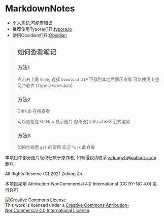 # MarkdownNotes
+ 个人笔记,可能有错误
+ 推荐使用Typora打开:[typora.io](https://typora.io)
+ 使用Obsidian打开:[Obsidian](https://obsidian.md/)



>   ## 如何查看笔记
>
>   ### 方法1
>
>   点击右上角 `Code`, 选择 `Download ZIP` 下载到本地后解压查看
>   可以使用上述两个软件 (Typora/Obsidian)
>
>   ### 方法2
>
>   GitHub 在线查看
>
>   可以直接在 GitHub 显示图片
>   但不支持 $\LaTeX$ 公式渲染
>
>   ### 方法3
>
>   如果你熟悉 `git` 的使用
>   欢迎 `fork` 此仓库




本项目中部分图片版权归属于原作者, 如有侵权请联系 zidongzh@outlook.com 删除



All Rights Reserve (C) 2021 Zidong Zh.

本项目采用 Attribution-NonCommercial 4.0 International (CC BY-NC 4.0) 进行许可

<a rel="license" href="http://creativecommons.org/licenses/by-nc/4.0/"><img alt="Creative Commons License" style="border-width:0" src="https://i.creativecommons.org/l/by-nc/4.0/88x31.png" /></a><br />This work is licensed under a <a rel="license" href="http://creativecommons.org/licenses/by-nc/4.0/">Creative Commons Attribution-NonCommercial 4.0 International License</a>.

